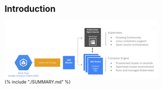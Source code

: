 # Introduction
![](clustering-jenkins-with-kubernetes-blog-pic2.png)
{% include "./SUMMARY.md" %}



